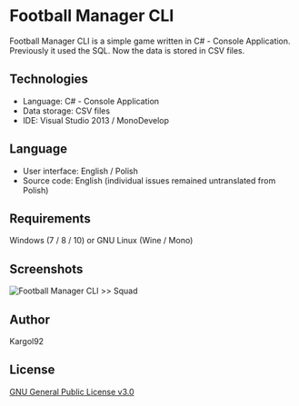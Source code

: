 Football Manager CLI
====================
Football Manager CLI is a simple game written in C# - Console Application. Previously it used the SQL. Now the data is stored in CSV files.

Technologies
------------
* Language: C# - Console Application
* Data storage: CSV files
* IDE: Visual Studio 2013 / MonoDevelop

Language
--------
* User interface: English / Polish
* Source code: English (individual issues remained untranslated from Polish)

Requirements
------------
Windows (7 / 8 / 10) or GNU Linux (Wine / Mono)

Screenshots
-----------
![Football Manager CLI >> Squad](http://karol-kiersnowski.prv.pl/projects/football-manager-cli.png)

Author
------
Kargol92

License
-------
[GNU General Public License v3.0](https://github.com/kargol92/football-manager-cli/blob/master/LICENSE)
